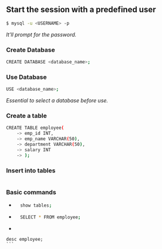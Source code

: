 ## Start the session with a predefined user
```bash
$ mysql -u <USERNAME> -p
```
*It'll prompt for the password.*


### Create Database
```bash
CREATE DATABASE <database_name>;
```

### Use Database
```bash
USE <database_name>;
```
*Essential to select a database before use.*

### Create a table
```bash
CREATE TABLE employee(
    -> emp_id INT,
    -> emp_name VARCHAR(50),
    -> department VARCHAR(50),
    -> salary INT
    -> );
```

### Insert into tables

```bash

```

### Basic commands
- ```bash
    show tables;
  ```

- ```bash
    SELECT * FROM employee;
  ```  

-    ```bash
    desc employee;
    ```
